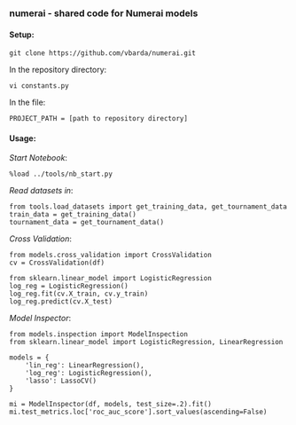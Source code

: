 ### numerai - shared code for Numerai models

#### Setup:

```
git clone https://github.com/vbarda/numerai.git
```

In the repository directory:

```
vi constants.py
```

In the file:

```
PROJECT_PATH = [path to repository directory]
```

#### Usage:

*Start Notebook*:

```
%load ../tools/nb_start.py
```

*Read datasets in*:

```
from tools.load_datasets import get_training_data, get_tournament_data
train_data = get_training_data()
tournament_data = get_tournament_data()
```

*Cross Validation*:

```
from models.cross_validation import CrossValidation
cv = CrossValidation(df)

from sklearn.linear_model import LogisticRegression
log_reg = LogisticRegression()
log_reg.fit(cv.X_train, cv.y_train)
log_reg.predict(cv.X_test)
```

*Model Inspector*:

```
from models.inspection import ModelInspection
from sklearn.linear_model import LogisticRegression, LinearRegression

models = {
	'lin_reg': LinearRegression(),
    'log_reg': LogisticRegression(),
    'lasso': LassoCV()
}

mi = ModelInspector(df, models, test_size=.2).fit()
mi.test_metrics.loc['roc_auc_score'].sort_values(ascending=False)
```

